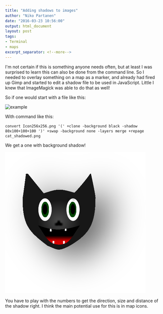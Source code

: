 ```yaml
---
title: "Adding shadows to images"
author: "Niko Partanen"
date: "2016-03-23 10:56:00"
output: html_document
layout: post
tags:
- Terminal
- maps
excerpt_separator: <!--more-->
---
```


I'm not certain if this is something anyone needs often, but at least I was surprised to learn this can also be done from the command line. So I needed to overlay something on a map as a marker, and already had fired up Gimp and started to edit a shadow file to be used in JavaScript. Little I knew that ImageMagick was able to do that as well!  <!--more-->

So if one would start with a file like this:

![example](https://upload.wikimedia.org/wikipedia/commons/2/29/Icon256x256.png)

With command like this:

    convert Icon256x256.png '(' +clone -background black -shadow 80x100+100+100 ')' +swap -background none -layers merge +repage cat_shadowed.png

We get a one with background shadow!

![shadow_example](/media/figures/cat_shadowed.png)

You have to play with the numbers to get the direction, size and distance of the shadow right. I think the main potential use for this is in map icons.
